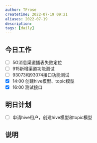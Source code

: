 ```yaml
---
author: TFrose
createtime: 2022-07-19 09:21
aliases: 2022-07-19
description:
tags: [daily]
---
```



## 今日工作
- [ ] 5G消息渠道插表失败定位
- [ ] 915新增渠道功能测试
- [ ] 93073和93074接口功能测试
- [x] 14:00 创建hive模型、topic模型
- [x] 16:00 测试接口

## 明日计划
- [ ] 申请hive租户，创建hive模型和topic模型

## 说明
